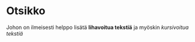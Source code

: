 # Otsikko

Johon on ilmeisesti helppo lisätä **lihavoitua tekstiä** ja myöskin *kursivoitua tekstiä*
